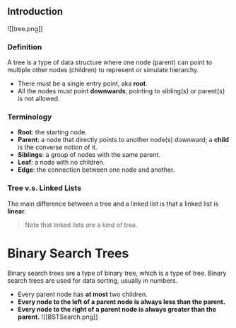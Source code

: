 ## Introduction
![[tree.png]]

### Definition
A tree is a type of data structure where one node (parent) can point to multiple other nodes (children) to represent or simulate hierarchy. 
- There must be a single entry point, aka **root**.
- All the nodes must point **downwards**; pointing to sibling(s) or parent(s) is not allowed.

### Terminology
- **Root**: the starting node.
- **Parent**: a node that directly points to another node(s) downward; a **child** is the converse notion of it.
- **Siblings**: a group of nodes with the same parent.
- **Leaf**: a node with no children.
- **Edge**: the connection between one node and another.

### Tree v.s. Linked Lists
The main difference between a tree and a linked list is that a linked list is **linear**.
> Note that linked lists *are* a kind of tree.

# Binary Search Trees
Binary search trees are a type of binary tree, which is a type of tree.
Binary search trees are used for data sorting, usually in numbers.
- Every parent node has **at most** two children.
- **Every node to the left of a parent node is always less than the parent.**
- **Every node to the right of a parent node is always greater than the parent.**
![[BSTSearch.png]]


